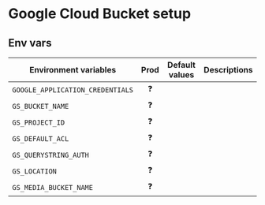# Google Cloud Bucket setup

## Env vars

| Environment variables            | Prod | Default values | Descriptions |
| -------------------------------- | :--: | :------------: | ------------ |
| `GOOGLE_APPLICATION_CREDENTIALS` | ❓   |                |              |
| `GS_BUCKET_NAME`                 | ❓   |                |              |
| `GS_PROJECT_ID`                  | ❓   |                |              |
| `GS_DEFAULT_ACL`                 | ❓   |                |              |
| `GS_QUERYSTRING_AUTH`            | ❓   |                |              |
| `GS_LOCATION`                    | ❓   |                |              |
| `GS_MEDIA_BUCKET_NAME`           | ❓   |                |              |

